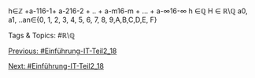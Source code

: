 h∈ℤ
+a-116-1+ a-216-2 + .. + a-m16-m + … + a-∞16-∞
h ∈ℚ 
H ∈ ℝ\ℚ
a0, a1, ..an∈{0, 1, 2, 3, 4, 5, 6, 7, 8, 9,A,B,C,D,E, F} 

   Tags & Topics:
   #ℝ\ℚ

[Previous: #Einführung-IT-Teil2_18](Einführung-IT-Teil2_18.md)

[Next: #Einführung-IT-Teil2_18](Einführung-IT-Teil2_18.md)